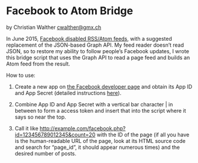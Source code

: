 # Facebook to Atom Bridge
by Christian Walther <cwalther@gmx.ch>

In June 2015, [Facebook disabled RSS/Atom feeds](https://developers.facebook.com/docs/apps/changelog#v2_3_90_day_deprecations), with a suggested replacement of the JSON-based Graph API. My feed reader doesn’t read JSON, so to restore my ability to follow people’s Facebook updates, I wrote this bridge script that uses the Graph API to read a page feed and builds an Atom feed from the result.

How to use:

1. Create a new app on [the Facebook developer page](https://developers.facebook.com/quickstarts/?platform=web) and obtain its App ID and App Secret (detailed instructions [here](https://facebook-atom.appspot.com/)).

2. Combine App ID and App Secret with a vertical bar character | in between to form a access token and insert that into the script where it says so near the top.

3. Call it like http://example.com/facebook.php?id=123456789012345&count=20 with the ID of the page (if all you have is the human-readable URL of the page, look at its HTML source code and search for “page_id”, it should appear numerous times) and the desired number of posts.
